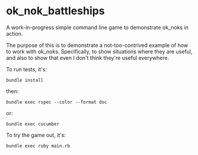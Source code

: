 # ok_nok_battleships
A work-in-progress simple command line game to demonstrate ok_noks in action. 

The purpose of this is to demonstrate a not-too-contrived example of how to work with ok_noks. Specifically, to show situations where they are useful, and also to show that even I don't think they're useful everywhere.

To run tests, it's:

    bundle install
    
then:

    bundle exec rspec --color --format doc

or:

    bundle exec cucumber    

To try the game out, it's:

    bundle exec ruby main.rb